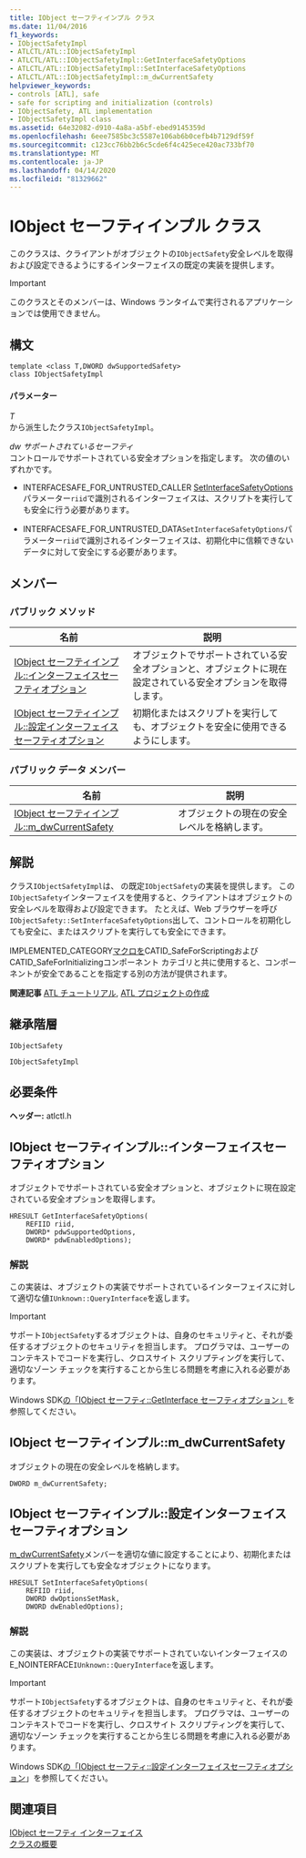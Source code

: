 ```yaml
---
title: IObject セーフティインプル クラス
ms.date: 11/04/2016
f1_keywords:
- IObjectSafetyImpl
- ATLCTL/ATL::IObjectSafetyImpl
- ATLCTL/ATL::IObjectSafetyImpl::GetInterfaceSafetyOptions
- ATLCTL/ATL::IObjectSafetyImpl::SetInterfaceSafetyOptions
- ATLCTL/ATL::IObjectSafetyImpl::m_dwCurrentSafety
helpviewer_keywords:
- controls [ATL], safe
- safe for scripting and initialization (controls)
- IObjectSafety, ATL implementation
- IObjectSafetyImpl class
ms.assetid: 64e32082-d910-4a8a-a5bf-ebed9145359d
ms.openlocfilehash: 6eee7585bc3c5587e106ab6b0cefb4b7129df59f
ms.sourcegitcommit: c123cc76bb2b6c5cde6f4c425ece420ac733bf70
ms.translationtype: MT
ms.contentlocale: ja-JP
ms.lasthandoff: 04/14/2020
ms.locfileid: "81329662"
---
```

# <a name="iobjectsafetyimpl-class"></a>IObject セーフティインプル クラス

このクラスは、クライアントがオブジェクトの`IObjectSafety`安全レベルを取得および設定できるようにするインターフェイスの既定の実装を提供します。

> [!IMPORTANT]
> このクラスとそのメンバーは、Windows ランタイムで実行されるアプリケーションでは使用できません。

## <a name="syntax"></a>構文

```
template <class T,DWORD dwSupportedSafety>
class IObjectSafetyImpl
```

#### <a name="parameters"></a>パラメーター

*T*<br/>
から派生したクラス`IObjectSafetyImpl`。

*dw サポートされているセーフティ*<br/>
コントロールでサポートされている安全オプションを指定します。 次の値のいずれかです。

- INTERFACESAFE_FOR_UNTRUSTED_CALLER [SetInterfaceSafetyOptions](#setinterfacesafetyoptions)パラメーター`riid`で識別されるインターフェイスは、スクリプトを実行しても安全に行う必要があります。

- INTERFACESAFE_FOR_UNTRUSTED_DATA`SetInterfaceSafetyOptions`パラメーター`riid`で識別されるインターフェイスは、初期化中に信頼できないデータに対して安全にする必要があります。

## <a name="members"></a>メンバー

### <a name="public-methods"></a>パブリック メソッド

|名前|説明|
|----------|-----------------|
|[IObject セーフティインプル::インターフェイスセーフティオプション](#getinterfacesafetyoptions)|オブジェクトでサポートされている安全オプションと、オブジェクトに現在設定されている安全オプションを取得します。|
|[IObject セーフティインプル::設定インターフェイスセーフティオプション](#setinterfacesafetyoptions)|初期化またはスクリプトを実行しても、オブジェクトを安全に使用できるようにします。|

### <a name="public-data-members"></a>パブリック データ メンバー

|名前|説明|
|----------|-----------------|
|[IObject セーフティインプル::m_dwCurrentSafety](#m_dwcurrentsafety)|オブジェクトの現在の安全レベルを格納します。|

## <a name="remarks"></a>解説

クラス`IObjectSafetyImpl`は、 の既定`IObjectSafety`の実装を提供します。 この`IObjectSafety`インターフェイスを使用すると、クライアントはオブジェクトの安全レベルを取得および設定できます。 たとえば、Web ブラウザーを呼び`IObjectSafety::SetInterfaceSafetyOptions`出して、コントロールを初期化しても安全に、またはスクリプトを実行しても安全にできます。

IMPLEMENTED_CATEGORY[マクロを](category-macros.md#implemented_category)CATID_SafeForScriptingおよびCATID_SafeForInitializingコンポーネント カテゴリと共に使用すると、コンポーネントが安全であることを指定する別の方法が提供されます。

**関連記事** [ATL チュートリアル](../../atl/active-template-library-atl-tutorial.md), [ATL プロジェクトの作成](../../atl/reference/creating-an-atl-project.md)

## <a name="inheritance-hierarchy"></a>継承階層

`IObjectSafety`

`IObjectSafetyImpl`

## <a name="requirements"></a>必要条件

**ヘッダー:** atlctl.h

## <a name="iobjectsafetyimplgetinterfacesafetyoptions"></a><a name="getinterfacesafetyoptions"></a>IObject セーフティインプル::インターフェイスセーフティオプション

オブジェクトでサポートされている安全オプションと、オブジェクトに現在設定されている安全オプションを取得します。

```
HRESULT GetInterfaceSafetyOptions(
    REFIID riid,
    DWORD* pdwSupportedOptions,
    DWORD* pdwEnabledOptions);
```

### <a name="remarks"></a>解説

この実装は、オブジェクトの実装でサポートされているインターフェイスに対して適切な値`IUnknown::QueryInterface`を返します。

> [!IMPORTANT]
> サポート`IObjectSafety`するオブジェクトは、自身のセキュリティと、それが委任するオブジェクトのセキュリティを担当します。 プログラマは、ユーザーのコンテキストでコードを実行し、クロスサイト スクリプティングを実行して、適切なゾーン チェックを実行することから生じる問題を考慮に入れる必要があります。

Windows SDK[の「IObject セーフティ::GetInterface セーフティオプション」](/previous-versions/windows/internet-explorer/ie-developer/platform-apis/aa768223\(v=vs.85\))を参照してください。

## <a name="iobjectsafetyimplm_dwcurrentsafety"></a><a name="m_dwcurrentsafety"></a>IObject セーフティインプル::m_dwCurrentSafety

オブジェクトの現在の安全レベルを格納します。

```
DWORD m_dwCurrentSafety;
```

## <a name="iobjectsafetyimplsetinterfacesafetyoptions"></a><a name="setinterfacesafetyoptions"></a>IObject セーフティインプル::設定インターフェイスセーフティオプション

[m_dwCurrentSafety](#m_dwcurrentsafety)メンバーを適切な値に設定することにより、初期化またはスクリプトを実行しても安全なオブジェクトになります。

```
HRESULT SetInterfaceSafetyOptions(
    REFIID riid,
    DWORD dwOptionsSetMask,
    DWORD dwEnabledOptions);
```

### <a name="remarks"></a>解説

この実装は、オブジェクトの実装でサポートされていないインターフェイスのE_NOINTERFACE`IUnknown::QueryInterface`を返します。

> [!IMPORTANT]
> サポート`IObjectSafety`するオブジェクトは、自身のセキュリティと、それが委任するオブジェクトのセキュリティを担当します。 プログラマは、ユーザーのコンテキストでコードを実行し、クロスサイト スクリプティングを実行して、適切なゾーン チェックを実行することから生じる問題を考慮に入れる必要があります。

Windows SDK[の「IObject セーフティ::設定インターフェイスセーフティオプション](/previous-versions/windows/internet-explorer/ie-developer/platform-apis/aa768225\(v=vs.85\))」を参照してください。

## <a name="see-also"></a>関連項目

[IObject セーフティ インターフェイス](/previous-versions/windows/internet-explorer/ie-developer/platform-apis/aa768224\(v=vs.85\))<br/>
[クラスの概要](../../atl/atl-class-overview.md)
